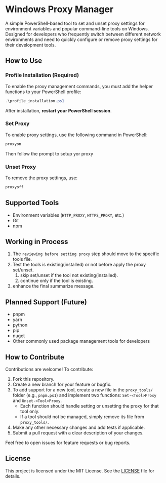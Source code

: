 # Windows Proxy Manager

A simple PowerShell-based tool to set and unset proxy settings for environment variables and popular command-line tools on Windows. Designed for developers who frequently switch between different network environments and need to quickly configure or remove proxy settings for their development tools.

## How to Use

### Profile Installation (Required)

To enable the proxy management commands, you must add the helper functions to your PowerShell profile:

```powershell
.\profile_installation.ps1
```

After installation, **restart your PowerShell session**.

### Set Proxy

To enable proxy settings, use the following command in PowerShell:

```powershell
proxyon
```

Then follow the prompt to setup yor proxy

### Unset Proxy

To remove the proxy settings, use:

```powershell
proxyoff
```

## Supported Tools

- Environment variables (`HTTP_PROXY`, `HTTPS_PROXY`, etc.)
- Git
- npm

## Working in Process

1. The `reviewing before setting proxy` step should move to the specific tools file.
2. Test the tools is existing(installed) or not before apply the proxy set/unset.
   1. skip set/unset if the tool not existing(installed).
   2. continue only if the tool is existing.
3. enhance the final summarize message.

## Planned Support (Future)

- pnpm
- yarn
- python
- pip
- nuget
- Other commonly used package management tools for developers


## How to Contribute

Contributions are welcome! To contribute:

1. Fork this repository.
2. Create a new branch for your feature or bugfix.
3. To add support for a new tool, create a new file in the `proxy_tools/` folder (e.g., `pnpm.ps1`) and implement two functions: `Set-<Tool>Proxy` and `Unset-<Tool>Proxy`.
   - Each function should handle setting or unsetting the proxy for that tool only.
   - If a tool should not be managed, simply remove its file from `proxy_tools/`.
4. Make any other necessary changes and add tests if applicable.
5. Submit a pull request with a clear description of your changes.

Feel free to open issues for feature requests or bug reports.

## License

This project is licensed under the MIT License. See the [LICENSE](./LICENSE) file for details.
